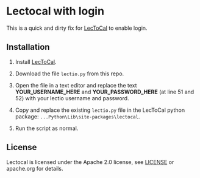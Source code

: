 # Lectocal with login

This is a quick and dirty fix for [LecToCal](https://github.com/Hanse00/LecToCal) to enable login.

## Installation

 1. Install [LecToCal](https://github.com/Hanse00/LecToCal).

 2. Download the file `lectio.py` from this repo.

 3. Open the file in a text editor and replace the text **YOUR_USERNAME_HERE** and **YOUR_PASSWORD_HERE** (at line 51 and 52) with your lectio username and password.

 4. Copy and replace the existing `lectio.py` file in the LecToCal python package: `...Python\Lib\site-packages\lectocal`.

 5. Run the script as normal.

## License

Lectocal is licensed under the Apache 2.0 license, see [LICENSE](LICENSE) or
apache.org for details.
